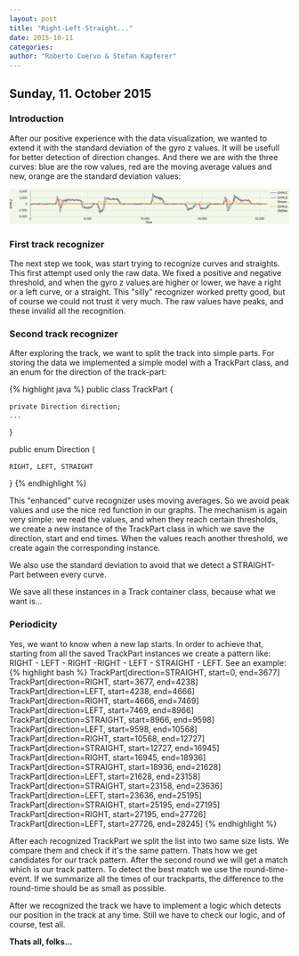 ```yaml
---
layout: post
title: "Right-Left-Straight..."
date: 2015-10-11
categories:
author: "Roberto Cuervo & Stefan Kapferer"
---
```

## Sunday, 11. October 2015

### Introduction
After our positive experience with the data visualization, we wanted to extend it with the standard deviation of the gyro z values. It will be usefull for better detection of direction changes. 
And there we are with the three curves: blue are the row values, red are the moving average values and new, orange are the standard deviation values:

![Data Analyzer - standard deviation data](/media/data-analyzer_screenshot-04.png "Data Analyzer - standard deviation")

### First track recognizer
The next step we took, was start trying to recognize curves and straights. This first attempt used only the raw data. We fixed a positive and negative threshold, and when the gyro z values are higher or lower, we have a right or a left curve, or a straight. 
This "silly" recognizer worked pretty good, but of course we could not trust it very much. The raw values have peaks, and these invalid all the recognition. 

### Second track recognizer
After exploring the track, we want to split the track into simple parts. For storing the data we implemented a simple model with  a TrackPart class, and an enum for the direction of the track-part:

{% highlight java %}
public class TrackPart {
	
	private Direction direction;
	...
}

public enum Direction {

	RIGHT, LEFT, STRAIGHT

}
{% endhighlight %}

This "enhanced" curve recognizer uses moving averages. So we avoid peak values and use the nice red function in our graphs. 
The mechanism is again very simple: we read the values, and when they reach certain thresholds, we create a new instance of the TrackPart class in which we save the direction, start and end times. When the values reach another threshold, we create again the corresponding instance.

We also use the standard deviation to avoid that we detect a STRAIGHT-Part between every curve.

We save all these instances in a Track container class, because what we want is...

### Periodicity
Yes, we want to know when a new lap starts. In order to achieve that, starting from all the saved TrackPart instances we create a pattern like: RIGHT - LEFT - RIGHT -RIGHT - LEFT - STRAIGHT - LEFT. See an example:
{% highlight bash %}
TrackPart[direction=STRAIGHT, start=0, end=3677]
TrackPart[direction=RIGHT, start=3677, end=4238]
TrackPart[direction=LEFT, start=4238, end=4666]
TrackPart[direction=RIGHT, start=4666, end=7469]
TrackPart[direction=LEFT, start=7469, end=8966]
TrackPart[direction=STRAIGHT, start=8966, end=9598]
TrackPart[direction=LEFT, start=9598, end=10568]
TrackPart[direction=RIGHT, start=10568, end=12727]
TrackPart[direction=STRAIGHT, start=12727, end=16945]
TrackPart[direction=RIGHT, start=16945, end=18936]
TrackPart[direction=STRAIGHT, start=18936, end=21628]
TrackPart[direction=LEFT, start=21628, end=23158]
TrackPart[direction=STRAIGHT, start=23158, end=23636]
TrackPart[direction=LEFT, start=23636, end=25195]
TrackPart[direction=STRAIGHT, start=25195, end=27195]
TrackPart[direction=RIGHT, start=27195, end=27726]
TrackPart[direction=LEFT, start=27726, end=28245]
{% endhighlight %}

After each recognized TrackPart we split the list into two same size lists. We compare them and check if it's the same pattern. Thats how we get candidates for our track pattern. After the second round we will get a match which is our track pattern. To detect the best match we use the round-time-event. If we summarize all the times of our trackparts, the difference to the round-time should be as small as possible.

After we recognized the track we have to implement a logic which detects our position in the track at any time.
Still we have to check our logic, and of course, test all.

**Thats all, folks...**
